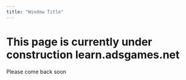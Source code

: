 ```yaml
---
title: "Window Title"
---
```


# This page is currently under construction **learn.adsgames.net**

Please come back soon
